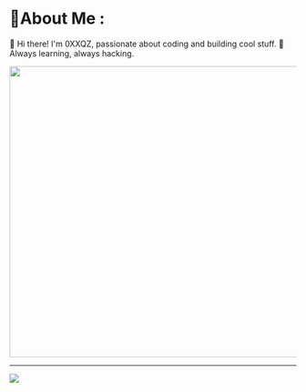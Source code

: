 # 💫About Me :
 👋 Hi there! I'm 0XXQZ, passionate about coding and building cool stuff.
🚀 Always learning, always hacking.



<img src="https://i.gifer.com/2RNE.gif" width="512px"/>

---
[![](https://visitcount.itsvg.in/api?id=0XXQZ&icon=0&color=0)](https://visitcount.itsvg.in)
